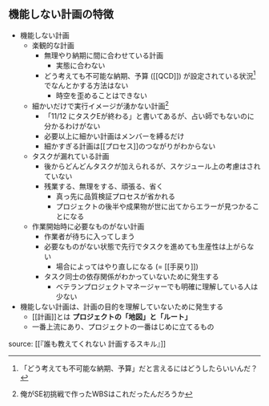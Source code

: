 ## 機能しない計画の特徴

- 機能しない計画
  - 楽観的な計画
    - 無理やり納期に間に合わせている計画
      - 実態に合わない
    - どう考えても不可能な納期、予算 ([[QCD]]) が設定されている状況[^2024-12-22-173433]でなんとかする方法はない
      - 時空を歪めることはできない
  - 細かいだけで実行イメージが湧かない計画[^2024-12-22-173311]
    - 「11/12 にタスクEが終わる」と書いてあるが、占い師でもないのに分かるわけがない
    - 必要以上に細かい計画はメンバーを縛るだけ
    - 細かすぎる計画は[[プロセス]]のつながりがわからない
  - タスクが漏れている計画
    - 後からどんどんタスクが加えられるが、スケジュール上の考慮はされていない
    - 残業する、無理をする、頑張る、省く
      - 真っ先に品質検証プロセスが省かれる
      - プロジェクトの後半や成果物が世に出てからエラーが見つかることになる
  - 作業開始時に必要なものがない計画
    - 作業者が待ちに入ってしまう
    - 必要なものがない状態で先行でタスクを進めても生産性は上がらない
      - 場合によってはやり直しになる (= [[手戻り]])
    - タスク同士の依存関係がわかっていないために発生する
      - ベテランプロジェクトマネージャーでも明確に理解している人は少ない
- 機能しない計画は、計画の目的を理解していないために発生する
  - [[計画]]とは **プロジェクトの「地図」と「ルート」**
  - 一番上流にあり、プロジェクトの一番はじめに立てるもの


[^2024-12-22-173433]: 「どう考えても不可能な納期、予算」だと言えるにはどうしたらいいんだ？

[^2024-12-22-173311]: 俺がSE初挑戦で作ったWBSはこれだったんだろうか

source: [[『誰も教えてくれない 計画するスキル』]]